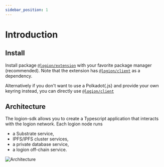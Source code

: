 ```yaml
---
sidebar_position: 1
---
```


# Introduction

## Install

Install package [`@logion/extension`](https://www.npmjs.com/package/@logion/extension) with your favorite package manager (recommended).
Note that the extension has [`@logion/client`](https://www.npmjs.com/package/@logion/client) as a dependency.

Alternatively if you don't want to use a Polkadot\{.js\} and provide your own keyring instead, you can directly use
[`@logion/client`](https://www.npmjs.com/package/@logion/client)


## Architecture

The logion-sdk allows you to create a Typescript application that interacts with the logion network.
Each logion node runs

* a Substrate service,
* IPFS/IPFS cluster services,
* a private database service,
* a logion off-chain service.

![Architecture](/img/architecture.png)
